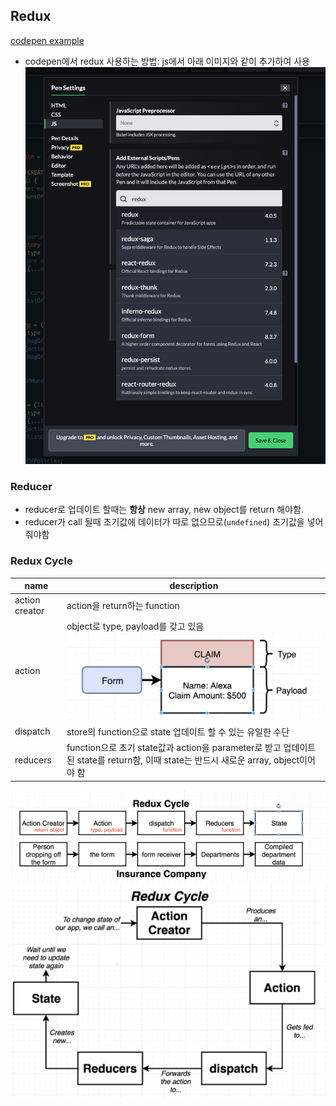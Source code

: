 ## Redux

[codepen example](https://codepen.io/stefan-cho/pen/JjEBgzv)

- codepen에서 redux 사용하는 방법: js에서 아래 이미지와 같이 추가하여 사용
  ![](./img/redux_codepen.png)

### Reducer

- reducer로 업데이트 할때는 **항상** new array, new object를 return 해야함.
- reducer가 call 될때 초기값에 데이터가 따로 없으므로(`undefined`) 초기값을 넣어줘야함

### Redux Cycle

| name           | description                                                                                                                          |
| -------------- | ------------------------------------------------------------------------------------------------------------------------------------ |
| action creator | action을 return하는 function                                                                                                         |
| action         | object로 type, payload를 갖고 있음 ![](./img/redux_action.png)                                                                       |
| dispatch       | store의 function으로 state 업데이트 할 수 있는 유일한 수단                                                                           |
| reducers       | function으로 초기 state값과 action을 parameter로 받고 업데이트된 state를 return함, 이때 state는 반드시 새로운 array, object이어야 함 |

![](./img/redux_cycle.png)
![](./img/redux_cycle_2.png)
